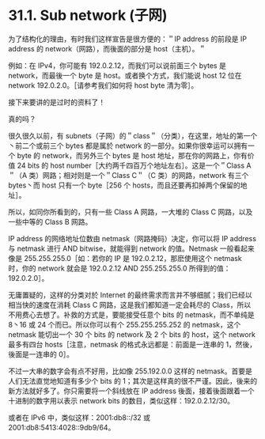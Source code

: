 # 31.1. Sub network (子网)

为了结构化的理由，有时我们这样宣告是很方便的：＂IP address 的前段是 IP address 的 network（网路），而後面的部分是 host（主机）。＂

例如：在 IPv4，你可能有 192.0.2.12，而我们可以说前面三个 bytes 是 network，而最後一个 byte 是 host。或者换个方式，我们能说 host 12 位在 network 192.0.2.0。［请参考我们如何将 host byte 清为零］。

接下来要讲的是过时的资料了！

真的吗？

很久很久以前，有 subnets（子网）的＂class＂（分类），在这里，地址的第一个丶前二个或前三个 bytes 都是属於 network 的一部分。如果你很幸运可以拥有一个 byte 的 network，而另外三个 bytes 是 host 地址，那在你的网路上，你有价值 24 bits 的 host number［大约两千四百万个地址左右］。这是一个＂Class A＂（A 类）网路；相对则是一个＂Class C＂（C 类）的网路，network 有三个 bytes丶而 host 只有一个 byte［256 个 hosts，而且还要再扣掉两个保留的地址］。

所以，如同你所看到的，只有一些 Class A 网路，一大堆的 Class C 网路，以及一些中等的 Class B 网路。

IP address 的网络地址位数由 netmask（网路掩码）决定，你可以将 IP address 与 netmask 进行 AND bitwise，就能得到 network 的值。Netmask 一般看起来像是 255.255.255.0［如：若你的 IP 是 192.0.2.12，那麽使用这个 netmask 时，你的 network 就会是 192.0.2.12 AND 255.255.255.0 所得到的值：192.0.2.0］。

无庸置疑的，这样的分类对於 Internet 的最终需求而言并不够细腻；我们已经以相当快的速度在消耗 Class C 网路，这是我们都知道一定会耗尽的 Class，所以不用费心去想了。补救的方式是，要能接受任意个 bits 的 netmask，而不单纯是 8丶16 或 24 个而已。所以你可以有个 255.255.255.252 的 netmask，这个 netmask 能切出一个 30 个 bits 的 network 及 2 个 bits 的 host，这个 network 最多有四台 hosts［注意，netmask 的格式永远都是：前面是一连串的 1，然後，後面是一连串的 0］。

不过一大串的数字会有点不好用，比如像 255.192.0.0 这样的 netmask。首要是人们无法直觉地知道有多少个 bits 的 1；其次是这样真的很不严谨。因此，後来的新方法就好多了。你只需要将一个斜线放在 IP address 後面，接着後面跟着一个十进制的数字用以表示 network bits 的数目，类似这样：192.0.2.12/30。

或者在 IPv6 中，类似这样：2001:db8::/32 或 2001:db8:5413:4028::9db9/64。
